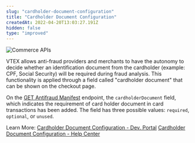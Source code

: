 ```yaml
---
slug: "cardholder-document-configuration"
title: "Cardholder Document Configuration"
createdAt: 2022-04-20T13:03:27.191Z
hidden: false
type: "improved"
---
```


![Commerce APIs](https://cdn.jsdelivr.net/gh/vtexdocs/dev-portal-content@main/images/cardholder-document-configuration-0.png)

VTEX allows anti-fraud providers and merchants to have the autonomy to decide whether an identification document from the cardholder (example: CPF, Social Security) will be required during fraud analysis. This functionality is applied through a field called "cardholder document" that can be shown on the checkout page.

On the [GET Antifraud Manifest](https://developers.vtex.com/vtex-rest-api/reference/manifest) endpoint, the `cardholderDocument` field, which indicates the requirement of card holder document in card transactions has been added. The field has three possible values: `required`, `optional`, or `unused`.

Learn More:
[Cardholder Document Configuration - Dev. Portal](https://developers.vtex.com/vtex-rest-api/docs/cardholder-document-configuration)
[Cardholder Document Configuration - Help Center](https://help.vtex.com/en/tutorial/antifraud-provider--4aZtmdpgFikcsQomWyqAOq#cardholder-document-configuration)